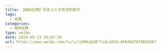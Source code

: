 ```yaml
---
title: 【NBA经典】历史上十大荒谬的防守
tags:
  - 经典
categories:
  - NBA经典
type: weibo
date: 2020-05-13 10:07:39
url: https://www.weibo.com/tv/v/J1HRkq5UR?fid=1034:4504067074883587
---
```


<!-- more -->